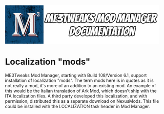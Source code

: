 ![Documentation Image](images/documentation_header.png)

# Localization "mods"

ME3Tweaks Mod Manager, starting with Build 108/Version 6.1, support installation of localization "mods". The term mods here is in quotes as it is not really a mod, it's more of an addition to an existing mod. 
An example of this would be the Italian translation of Ark Mod, which doesn't ship with the ITA localization files. A third party developed this localization, and with permission, distributed this as a separate download on NexusMods. This file could be installed with the LOCALIZATION task header in Mod Manager.

